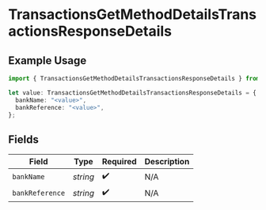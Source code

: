 # TransactionsGetMethodDetailsTransactionsResponseDetails

## Example Usage

```typescript
import { TransactionsGetMethodDetailsTransactionsResponseDetails } from "jani-payments/models/operations";

let value: TransactionsGetMethodDetailsTransactionsResponseDetails = {
  bankName: "<value>",
  bankReference: "<value>",
};
```

## Fields

| Field              | Type               | Required           | Description        |
| ------------------ | ------------------ | ------------------ | ------------------ |
| `bankName`         | *string*           | :heavy_check_mark: | N/A                |
| `bankReference`    | *string*           | :heavy_check_mark: | N/A                |